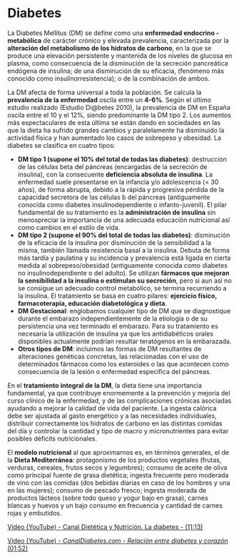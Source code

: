 # Diabetes

La Diabetes Mellitus (DM) se define como una **enfermedad endocrino - metabólica** de carácter crónico y elevada prevalencia, caracterizada por la **alteración del metabolismo de los hidratos de carbono**, en la que se produce una elevación persistente y mantenida de los niveles de glucosa en plasma, como consecuencia de la disminución de la secreción pancreática endógena de insulina; de una disminución de su eficacia, (fenómeno más conocido como insulinorresistencia); o de la combinación de ambos.

La DM afecta de forma universal a toda la población. Se calcula la **prevalencia de la enfermedad** oscila entre un **4-6%**. Según el último estudio realizado (Estudio Di@betes 2010), la prevalencia de DM en España oscila entre el 10 y el 12%, siendo predominante la DM tipo 2. Los aumentos más espectaculares de esta última se están dando en sociedades en las que la dieta ha sufrido grandes cambios y paralelamente ha disminuido la actividad física y han aumentado los casos de sobrepeso y obesidad. La diabetes se clasifica en cuatro tipos:

*   **DM tipo 1 (supone el 10% del total de todas las diabetes)**: destrucción de las células beta del páncreas (encargadas de la secreción de insulina), con la consecuente **deficiencia absoluta de insulina**. La enfermedad suele presentarse en la infancia y/o adolescencia (< 30 años), de forma abrupta, debido a la rápida y progresiva pérdida de la capacidad secretora de las células b del páncreas (antiguamente conocida como diabetes insulinodependiente o infanto-juvenil). El pilar fundamental de su tratamiento es la **administración de insulina** sin menospreciar la importancia de una adecuada educación nutricional así como cambios en el estilo de vida.
*   **DM tipo 2 (supone el 90% del total de todas las diabetes)**: disminución de la eficacia de la insulina por disminución de la sensibilidad a la misma, también llamada resistencia basal a la insulina. Debuta de forma más tardía y paulatina y su incidencia y prevalencia está ligada en cierta medida al sobrepeso/obesidad (antiguamente conocida como diabetes no insulinodependiente o del adulto). Se utilizan **fármacos que mejoran la sensibilidad a la insulina o estimulan su secreción**, pero si aun así no se consigue un adecuado control metabólico, se termina recurriendo a la insulina. El tratamiento se basa en cuatro pilares: **ejercicio físico, farmacoterapia, educación diabetológica y dieta**.
*   **DM Gestacional**: englobamos cualquier tipo de DM que se diagnostique durante el embarazo independientemente de la etiología o de su persistencia una vez terminado el embarazo. Para su tratamiento es necesaria la utilización de insulina ya que los antidiabéticos orales disponibles actualmente podrían resultar teratógenos en la embarazada.
*   **Otros tipos de DM**: incluimos las formas de DM resultantes de alteraciones genéticas concretas, las relacionadas con el uso de determinados fármacos como los esteroides o las que acontecen como consecuencia de la lesión o enfermedad específica del páncreas.

En el **tratamiento integral de la DM**, la dieta tiene una importancia fundamental, ya que contribuye enormemente a la prevención y mejoría del curso clínico de la enfermedad, y de las complicaciones crónicas asociadas ayudando a mejorar la calidad de vida del paciente. La ingesta calórica debe ser ajustada al gasto energético y a las necesidades individuales, distribuir correctamente los hidratos de carbono en las distintas comidas del día y controlar la cantidad y tipo de macro y micronutrientes para evitar posibles déficits nutricionales.

El **modelo nutricional** al que aproximarnos es, en términos generales, el de la **Dieta Mediterránea**: protagonismo de los productos vegetales (frutas, verduras, cereales, frutos secos y legumbres); consumo de aceite de oliva como principal fuente de grasa dietética; ingesta frecuente pero moderada de vino con las comidas (dos bebidas diarias en caso de los hombres y una en las mujeres); consumo de pescado fresco; ingesta moderada de productos lácteos (sobre todo queso y yogur bajo en grasa), carnes blancas y huevos y un bajo consumo en frecuencia y cantidad de carnes rojas y embutidos.

[Vídeo (YouTube) - Canal Dietética y Nutrición. La diabetes - (11:13)](https://www.youtube.com/watch?v=mhQOBn6ZWiI)

[Vídeo (YouTube) - _CanalDiabetes.com - Relación entre diabetes y corazón_ (01:52)](https://www.youtube.com/watch?v=qoS7vTACSsk)